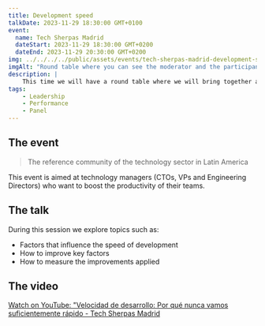 ```yaml
---
title: Development speed
talkDate: 2023-11-29 18:30:00 GMT+0100
event:
  name: Tech Sherpas Madrid
  dateStart: 2023-11-29 18:30:00 GMT+0200
  dateEnd: 2023-11-29 20:30:00 GMT+0200
img: ../../../../public/assets/events/tech-sherpas-madrid-development-speed-2023-11-29.png
imgAlt: "Round table where you can see the moderator and the participants."
description: |
    ​This time we will have a round table where we will bring together a panel of technology leaders with extensive experience in team management to talk about Development Speed.
tags:
    - Leadership
    - Performance
    - Panel
---
```


## The event

> The reference community of the technology sector in Latin America

This event is aimed at technology managers (CTOs, VPs and Engineering Directors) who want to boost the productivity of their teams.

## The talk

​​During this session we explore topics such as:

- Factors that influence the speed of development
- How to improve key factors
- How to measure the improvements applied

## The video

<lite-youtube videoid="tgkZJhaIX9w">

[Watch on YouTube: "Velocidad de desarrollo: Por qué nunca vamos suficientemente rápido - Tech Sherpas Madrid](https://www.youtube.com/watch?v=tgkZJhaIX9w)
</lite-youtube>

<script type="module" src="https://cdn.jsdelivr.net/npm/@justinribeiro/lite-youtube@1.5.0/lite-youtube.js"></script>
